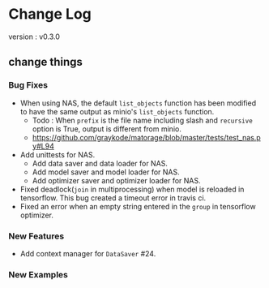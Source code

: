 # Change Log
version : v0.3.0

## change things

### Bug Fixes
- When using NAS, the default `list_objects` function has been modified to have the same output as minio's `list_objects` function.
    -  Todo : When `prefix` is the file name including slash and `recursive` option is True, output is different from minio.
    - https://github.com/graykode/matorage/blob/master/tests/test_nas.py#L94
- Add unittests for NAS.
    - Add data saver and data loader for NAS.
    - Add model saver and model loader for NAS.
    - Add optimizer saver and optimizer loader for NAS.
- Fixed deadlock(`join` in multiprocessing) when model is reloaded in tensorflow. This bug created a timeout error in travis ci.
- Fixed an error when an empty string entered in the `group` in tensorflow optimizer.

### New Features
- Add context manager for `DataSaver` #24.

### New Examples
